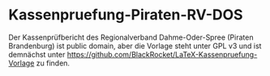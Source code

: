 Kassenpruefung-Piraten-RV-DOS
=============================

Der Kassenprüfbericht des Regionalverband Dahme-Oder-Spree (Piraten Brandenburg) ist public domain, aber die Vorlage steht unter GPL v3 und ist demnächst unter https://github.com/BlackRocket/LaTeX-Kassenpruefung-Vorlage zu finden.
